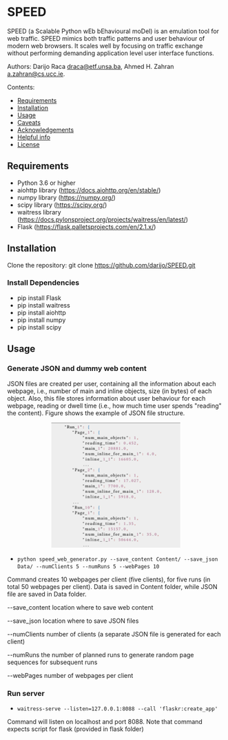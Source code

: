 # SPEED
SPEED (a Scalable Python wEb bEhavioural moDel) is an emulation tool for web traffic. SPEED mimics both traffic patterns and user behaviour of modern web browsers. It scales well by focusing on traffic exchange without performing demanding application level user interface functions.

Authors: Darijo Raca <draca@etf.unsa.ba>, Ahmed H. Zahran <a.zahran@cs.ucc.ie>.



Contents:

- [Requirements](#requirements)
- [Installation](#installation)
- [Usage](#usage)
- [Caveats](#caveats)
- [Acknowledgements](#acknowledgements)
- [Helpful info](#helpful-info)
- [License](#license)


## Requirements

- Python 3.6 or higher
- aiohttp library (https://docs.aiohttp.org/en/stable/)
- numpy library (https://numpy.org/)
- scipy library (https://scipy.org/)
- waitress library (https://docs.pylonsproject.org/projects/waitress/en/latest/)
- Flask (https://flask.palletsprojects.com/en/2.1.x/)

## Installation

   Clone the repository: git clone https://github.com/darijo/SPEED.git
   
   ### Install Dependencies
   - pip install Flask
   - pip install waitress
   - pip install aiohttp
   - pip install numpy
   - pip install scipy
   
   
## Usage

### Generate JSON and dummy web content

JSON files are created per user, containing all the information about each webpage, i.e., number of main and inline objects, size (in bytes) of each object. Also, this file stores information about user behaviour for each webpage, reading or dwell time (i.e., how much time user spends "reading" the content). Figure shows the example of JSON file structure.

<center><img src="json_example.png" alt="json example" width="300"/></center>


   - `python speed_web_generator.py --save_content Content/ --save_json Data/ --numClients 5 --numRuns 5 --webPages 10`
     
   Command creates 10 webpages per client (five clients), for five runs (in total 50 webpages per client). Data is saved in Content folder, while JSON file are saved in Data folder.
   
   --save_content	location where to save web content
   
   --save_json	location where to save JSON files
   
   --numClients	number of clients (a separate JSON file is generated for each client)
   
   --numRuns	the number of planned runs to generate random page sequences for subsequent runs
   
   --webPages	number of webpages per client
   
### Run server

   - `waitress-serve --listen=127.0.0.1:8088 --call 'flaskr:create_app'`
   
   Command will listen on localhost and port 8088. Note that command expects script for flask (provided in flask folder)


